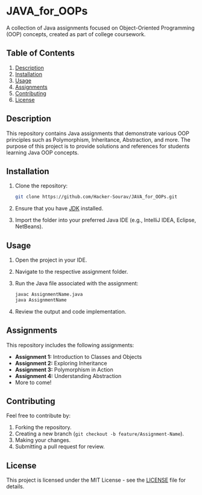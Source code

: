 # JAVA_for_OOPs

A collection of Java assignments focused on Object-Oriented Programming (OOP) concepts, created as part of college coursework.

## Table of Contents

1. [Description](#description)
2. [Installation](#installation)
3. [Usage](#usage)
4. [Assignments](#assignments)
5. [Contributing](#contributing)
6. [License](#license)

## Description

This repository contains Java assignments that demonstrate various OOP principles such as Polymorphism, Inheritance, Abstraction, and more. The purpose of this project is to provide solutions and references for students learning Java OOP concepts.

## Installation

1. Clone the repository:

    ```bash
    git clone https://github.com/Hacker-Sourav/JAVA_for_OOPs.git
    ```

2. Ensure that you have [JDK](https://www.oracle.com/java/technologies/javase-downloads.html) installed.

3. Import the folder into your preferred Java IDE (e.g., IntelliJ IDEA, Eclipse, NetBeans).

## Usage

1. Open the project in your IDE.
2. Navigate to the respective assignment folder.
3. Run the Java file associated with the assignment:

    ```bash
    javac AssignmentName.java
    java AssignmentName
    ```

4. Review the output and code implementation.

## Assignments

This repository includes the following assignments:

- **Assignment 1:** Introduction to Classes and Objects
- **Assignment 2:** Exploring Inheritance
- **Assignment 3:** Polymorphism in Action
- **Assignment 4:** Understanding Abstraction
- More to come!

## Contributing

Feel free to contribute by:

1. Forking the repository.
2. Creating a new branch (`git checkout -b feature/Assignment-Name`).
3. Making your changes.
4. Submitting a pull request for review.

## License

This project is licensed under the MIT License - see the [LICENSE](LICENSE) file for details.
